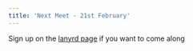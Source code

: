 ```yaml
---
title: 'Next Meet - 21st February'
---
```


Sign up on the [lanyrd page](http://lanyrd.com/2013/jsoxford/) if you want to come along


